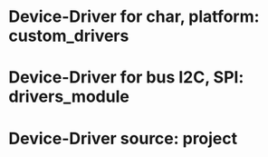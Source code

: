 # Device-Driver for char, platform: custom_drivers
# Device-Driver for bus I2C, SPI: drivers_module
# Device-Driver source: project
